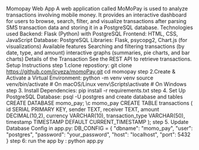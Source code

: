 Momopay Web App
A web application called MoMoPay is used to analyze transactions involving mobile money. It provides an interactive dashboard for users to browse, search, filter, and visualize transactions after parsing SMS transaction data and storing it in a PostgreSQL database.
Technologies used
Backend: Flask (Python) with PostgreSQL
Frontend: HTML, CSS, JavaScript
Database: PostgreSQL
Libraries: Flask, psycopg2, Chart.js (for visualizations)
Available features
Searching and filtering transactions (by date, type, and amount)
interactive graphs (summaries, pie charts, and bar charts)
Details of the Transaction See the REST API to retrieve transactions.
 Setup Instructions
 step 1.clone repostiory:
 git clone https://github.com/icyeza/momoPay.git
cd momopay
 step 2.Create & Activate a Virtual Environment:
 python -m venv venv
source venv/bin/activate   # On macOS/Linux
venv\Scripts\activate     # On Windows
step 3. Install Dependencies:
pip install -r requirements.txt
step 4.  Set Up PostgreSQL Database:
psql -U postgres
and create database and tables
CREATE DATABASE momo_pay;
\c momo_pay
CREATE TABLE transactions (
    id SERIAL PRIMARY KEY,
    sender TEXT,
    receiver TEXT,
    amount DECIMAL(10,2),
    currency VARCHAR(10),
    transaction_type VARCHAR(50),
    timestamp TIMESTAMP DEFAULT CURRENT_TIMESTAMP
);
step 5. Update Database Config in app.py:
DB_CONFIG = {
    "dbname": "momo_pay",
    "user": "postgres",
    "password": "your_password",
    "host": "localhost",
    "port": 5432
}
step 6: run the app by : 
python app.py